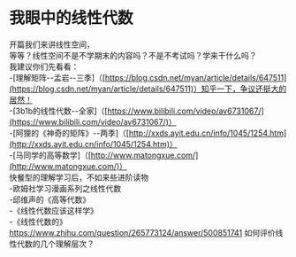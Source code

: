 # 我眼中的线性代数
开篇我们来讲线性空间，   
等等？线性空间不是不学期末的内容吗？不是不考试吗？学来干什么吗？   
我建议你们先看看：   
-\[理解矩阵--孟岩--三季\]（[https://blog.csdn.net/myan/article/details/647511](https://blog.csdn.net/myan/article/details/647511)）知乎一下，争议还挺大的居然！   
-\[3b1b的线性代数--全家\]（[https://www.bilibili.com/video/av6731067/](https://www.bilibili.com/video/av6731067/)）   
-\[阿狸的《神奇的矩阵》--两季\]（[http://xxds.ayit.edu.cn/info/1045/1254.htm](http://xxds.ayit.edu.cn/info/1045/1254.htm)）   
-\[马同学的高等数学\]（[http://www.matongxue.com/](http://www.matongxue.com/)）   
快餐型的理解学习后，不如来些进阶读物   
-欧姆社学习漫画系列之线性代数   
-邱维声的《高等代数》   
-《线性代数应该这样学》   
-《线性代数的》
https://www.zhihu.com/question/265773124/answer/500851741 如何评价线性代数的几个理解层次？




































